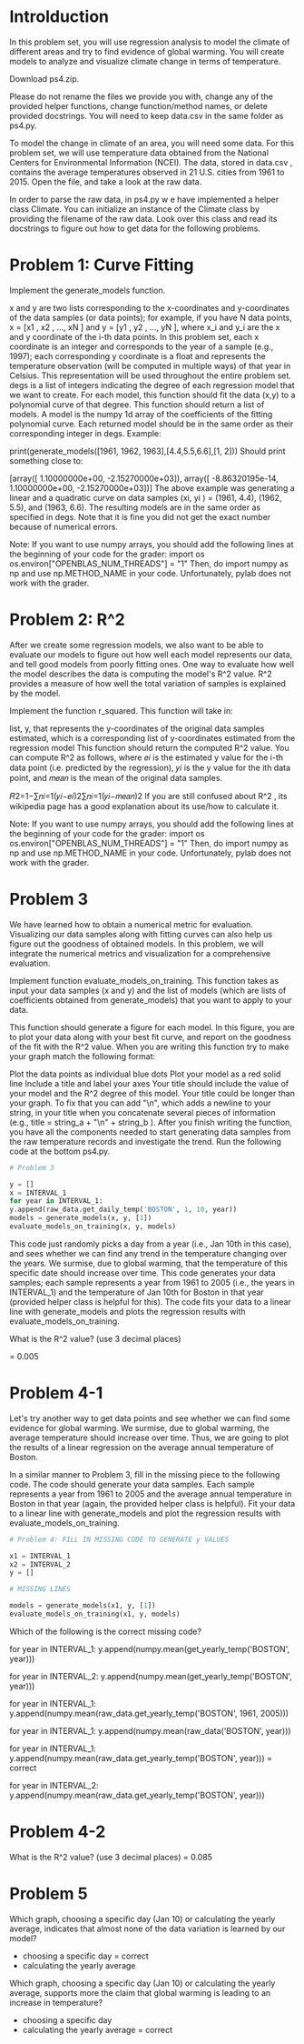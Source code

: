 # Introlduction

In this problem set, you will use regression analysis to model the climate of different areas and try to find evidence of global warming. You will create models to analyze and visualize climate change in terms of temperature.

Download ps4.zip.

Please do not rename the files we provide you with, change any of the provided helper functions, change function/method names, or delete provided docstrings. You will need to keep data.csv in the same folder as ps4.py.

To model the change in climate of an area, you will need some data. For this problem set, we will use temperature data obtained from the National Centers for Environmental Information (NCEI). The data, stored in data.csv , contains the average temperatures observed in 21 U.S. cities from 1961 to 2015. Open the file, and take a look at the raw data.

In order to parse the raw data, in ps4.py w e have implemented a helper class Climate. You can initialize an instance of the Climate class by providing the filename of the raw data. Look over this class and read its docstrings to figure out how to get data for the following problems.

# Problem 1: Curve Fitting

Implement the generate_models function.

x and y are two lists corresponding to the x-coordinates and y-coordinates of the data samples (or data points); for example, if you have N data points, x = [x1 , x2 , ..., xN ] and y = [y1 , y2 , ..., yN ], where x_i and y_i are the x and y coordinate of the i-th data points. In this problem set, each x coordinate is an integer and corresponds to the year of a sample (e.g., 1997); each corresponding y coordinate is a float and represents the temperature observation (will be computed in multiple ways) of that year in Celsius. This representation will be used throughout the entire problem set.
degs is a list of integers indicating the degree of each regression model that we want to create. For each model, this function should fit the data (x,y) to a polynomial curve of that degree.
This function should return a list of models. A model is the numpy 1d array of the coefficients of the fitting polynomial curve. Each returned model should be in the same order as their corresponding integer in degs.
Example:

print(generate_models([1961, 1962, 1963],[4.4,5.5,6.6],[1, 2]))
Should print something close to:

[array([ 1.10000000e+00, -2.15270000e+03]), array([ -8.86320195e-14, 1.10000000e+00, -2.15270000e+03])]
The above example was generating a linear and a quadratic curve on data samples (xi, yi ) = (1961, 4.4), (1962, 5.5), and (1963, 6.6). The resulting models are in the same order as specified in degs. Note that it is fine you did not get the exact number because of numerical errors.

Note: If you want to use numpy arrays, you should add the following lines at the beginning of your code for the grader:
import os
os.environ["OPENBLAS_NUM_THREADS"] = "1"
Then, do import numpy as np and use np.METHOD_NAME in your code. Unfortunately, pylab does not work with the grader.

# Problem 2: R^2

After we create some regression models, we also want to be able to evaluate our models to figure out how well each model represents our data, and tell good models from poorly fitting ones. One way to evaluate how well the model describes the data is computing the model's R^2 value. R^2 provides a measure of how well the total variation of samples is explained by the model.

Implement the function r_squared. This function will take in:

list, y, that represents the y-coordinates of the original data samples
estimated, which is a corresponding list of y-coordinates estimated from the regression model
This function should return the computed R^2 value. You can compute R^2 as follows, where 𝑒𝑖 is the estimated y value for the i-th data point (i.e. predicted by the regression), 𝑦𝑖 is the y value for the ith data point, and 𝑚𝑒𝑎𝑛 is the mean of the original data samples.

𝑅2=1−∑𝑛𝑖=1(𝑦𝑖−𝑒𝑖)2∑𝑛𝑖=1(𝑦𝑖−𝑚𝑒𝑎𝑛)2
If you are still confused about R^2 , its wikipedia page has a good explanation about its use/how to calculate it.

Note: If you want to use numpy arrays, you should add the following lines at the beginning of your code for the grader:
import os
os.environ["OPENBLAS_NUM_THREADS"] = "1"
Then, do import numpy as np and use np.METHOD_NAME in your code. Unfortunately, pylab does not work with the grader.

# Problem 3

We have learned how to obtain a numerical metric for evaluation. Visualizing our data samples along with fitting curves can also help us figure out the goodness of obtained models. In this problem, we will integrate the numerical metrics and visualization for a comprehensive evaluation.

Implement function evaluate_models_on_training. This function takes as input your data samples (x and y) and the list of models (which are lists of coefficients obtained from generate_models) that you want to apply to your data.

This function should generate a figure for each model. In this figure, you are to plot your data along with your best fit curve, and report on the goodness of the fit with the R^2 value. When you are writing this function try to make your graph match the following format:

Plot the data points as individual blue dots
Plot your model as a red solid line
Include a title and label your axes
Your title should include the value of your model and the R^2 degree of this model. Your title could be longer than your graph. To fix that you can add "\n", which adds a newline to your string, in your title when you concatenate several pieces of information (e.g., title = string_a + "\n" + string_b ).
After you finish writing the function, you have all the components needed to start generating data samples from the raw temperature records and investigate the trend. Run the following code at the bottom ps4.py.

```python
# Problem 3

y = []
x = INTERVAL_1
for year in INTERVAL_1:
y.append(raw_data.get_daily_temp('BOSTON', 1, 10, year))
models = generate_models(x, y, [1])
evaluate_models_on_training(x, y, models)
```

This code just randomly picks a day from a year (i.e., Jan 10th in this case), and sees whether we can find any trend in the temperature changing over the years. We surmise, due to global warming, that the temperature of this specific date should increase over time. This code generates your data samples; each sample represents a year from 1961 to 2005 (i.e., the years in INTERVAL_1) and the temperature of Jan 10th for Boston in that year (provided helper class is helpful for this). The code fits your data to a linear line with generate_models and plots the regression results with evaluate_models_on_training.

What is the R^2 value? (use 3 decimal places)

= 0.005

# Problem 4-1

Let's try another way to get data points and see whether we can find some evidence for global warming. We surmise, due to global warming, the average temperature should increase over time. Thus, we are going to plot the results of a linear regression on the average annual temperature of Boston.

In a similar manner to Problem 3, fill in the missing piece to the following code. The code should generate your data samples. Each sample represents a year from 1961 to 2005 and the average annual temperature in Boston in that year (again, the provided helper class is helpful). Fit your data to a linear line with generate_models and plot the regression results with evaluate_models_on_training.

```python
# Problem 4: FILL IN MISSING CODE TO GENERATE y VALUES

x1 = INTERVAL_1
x2 = INTERVAL_2
y = []

# MISSING LINES

models = generate_models(x1, y, [1])
evaluate_models_on_training(x1, y, models)
```

Which of the following is the correct missing code?

for year in INTERVAL_1:
y.append(numpy.mean(get_yearly_temp('BOSTON', year)))

for year in INTERVAL_2:
y.append(numpy.mean(get_yearly_temp('BOSTON', year)))

for year in INTERVAL_1:
y.append(numpy.mean(raw_data.get_yearly_temp('BOSTON', 1961, 2005)))

for year in INTERVAL_1:
y.append(numpy.mean(raw_data('BOSTON', year)))

for year in INTERVAL_1:
y.append(numpy.mean(raw_data.get_yearly_temp('BOSTON', year))) = correct

for year in INTERVAL_2:
y.append(numpy.mean(raw_data.get_yearly_temp('BOSTON', year)))

# Problem 4-2

What is the R^2 value? (use 3 decimal places)
= 0.085

# Problem 5

Which graph, choosing a specific day (Jan 10) or calculating the yearly average, indicates that almost none of the data variation is learned by our model?

- choosing a specific day = correct
- calculating the yearly average

Which graph, choosing a specific day (Jan 10) or calculating the yearly average, supports more the claim that global warming is leading to an increase in temperature?

- choosing a specific day
- calculating the yearly average = correct
